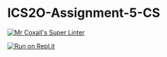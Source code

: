 # ICS2O-Assignment-5-CS

[![Mr Coxall's Super Linter](https://github.com/Liya-Getachew/ICS2O-Assignment-5-CS/workflows/Mr%20Coxall's%20Super%20Linter/badge.svg)](https://github.com/Liya-Getachew/ICS2O-Assignment-5-CS/actions)

[![Run on Repl.it](https://repl.it/badge/github/Liya-Getachew/ICS2O-Assignment-5-CS)](https://repl.it/github/Liya-Getachew/ICS2O-Assignment-5-CS)
